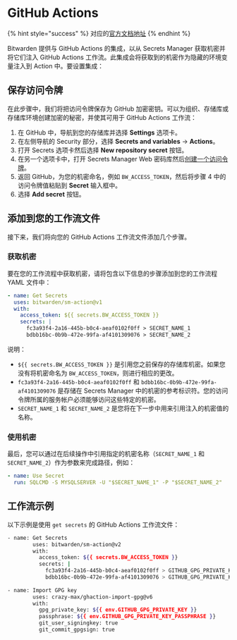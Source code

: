 # GitHub Actions

{% hint style="success" %}
对应的[官方文档地址](https://bitwarden.com/help/github-actions-integration/)
{% endhint %}

Bitwarden 提供与 GitHub Actions 的集成，以从 Secrets Manager 获取机密并将它们注入 GitHub Actions 工作流。此集成会将获取到的机密作为隐藏的环境变量注入到 Action 中。要设置集成：

## 保存访问令牌 <a href="#save-an-access-token" id="save-an-access-token"></a>

在此步骤中，我们将把访问令牌保存为 GitHub 加密密钥。可以为组织、存储库或存储库环境创建加密的秘密，并使其可用于 GitHub Actions 工作流：

1. 在 GitHub 中，导航到您的存储库并选择 **Settings** 选项卡。
2. 在左侧导航的 Security 部分，选择 **Secrets and variables** → **Actions**。
3. 打开 Secrets 选项卡然后选择 **New repository secret** 按钮。
4. 在另一个选项卡中，打开 Secrets Manager Web 密码库然后[创建一个访问令牌](../your-secrets/machine-accounts.md)。
5. 返回 GitHub，为您的机密命名，例如 `BW_ACCESS_TOKEN`，然后将步骤 4 中的访问令牌值粘贴到 **Secret** 输入框中。
6. 选择 **Add secret** 按钮。

## 添加到您的工作流文件 <a href="#add-to-your-workflow-file" id="add-to-your-workflow-file"></a>

接下来，我们将向您的 GitHub Actions 工作流文件添加几个步骤。

### 获取机密 <a href="#get-secrets" id="get-secrets"></a>

要在您的工作流程中获取机密，请将包含以下信息的步骤添加到您的工作流程 YAML 文件中：

```yaml
- name: Get Secrets
  uses: bitwarden/sm-action@v1
  with:
    access_token: ${{ secrets.BW_ACCESS_TOKEN }}
    secrets: |
      fc3a93f4-2a16-445b-b0c4-aeaf0102f0ff > SECRET_NAME_1
      bdbb16bc-0b9b-472e-99fa-af4101309076 > SECRET_NAME_2
```

说明：

* `${{ secrets.BW_ACCESS_TOKEN }}` 是引用您之前保存的存储库机密。如果您没有将机密命名为 `BW_ACCESS_TOKEN`，则进行相应的更改。
* `fc3a93f4-2a16-445b-b0c4-aeaf0102f0ff` 和 `bdbb16bc-0b9b-472e-99fa-af4101309076` 是存储在 Secrets Manager 中的机密的参考标识符。您的访问令牌所属的服务帐户必须能够访问这些特定的机密。
* `SECRET_NAME_1` 和 `SECRET_NAME_2` 是您将在下一步中用来引用注入的机密值的名称。

### 使用机密 <a href="#use-secrets" id="use-secrets"></a>

最后，您可以通过在后续操作中引用指定的机密名称（`SECRET_NAME_1` 和 `SECRET_NAME_2`）作为参数来完成路径，例如：

```yaml
- name: Use Secret
  run: SQLCMD -S MYSQLSERVER -U "$SECRET_NAME_1" -P "$SECRET_NAME_2"
```

## 工作流示例 <a href="#example-workflow" id="example-workflow"></a>

以下示例是使用 `get secrets` 的 GitHub Actions 工作流文件：

```bash
- name: Get Secrets
        uses: bitwarden/sm-action@v2
        with:
          access_token: ${{ secrets.BW_ACCESS_TOKEN }}
          secrets: |
            fc3a93f4-2a16-445b-b0c4-aeaf0102f0ff > GITHUB_GPG_PRIVATE_KEY
            bdbb16bc-0b9b-472e-99fa-af4101309076 > GITHUB_GPG_PRIVATE_KEY_PASSPHRASE 
  
- name: Import GPG key
        uses: crazy-max/ghaction-import-gpg@v6
        with:
          gpg_private_key: ${{ env.GITHUB_GPG_PRIVATE_KEY }}
          passphrase: ${{ env.GITHUB_GPG_PRIVATE_KEY_PASSPHRASE }}
          git_user_signingkey: true
          git_commit_gpgsign: true

```
